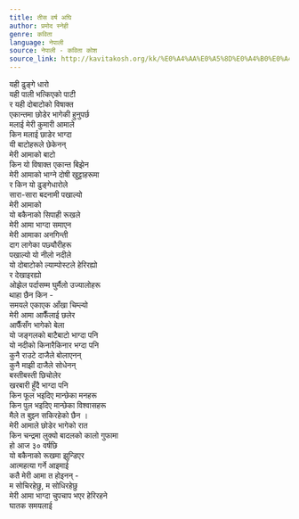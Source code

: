 ```yaml
---
title: तीस वर्ष अघि
author: प्रमोद स्नेही
genre: कविता
language: नेपाली
source: नेपाली - कविता कोश
source_link: http://kavitakosh.org/kk/%E0%A4%AA%E0%A5%8D%E0%A4%B0%E0%A4%AE%E0%A5%8B%E0%A4%A6_%E0%A4%B8%E0%A5%8D%E0%A4%A8%E0%A5%87%E0%A4%B9%E0%A5%80
---
```


यही ढुङ्गे धारो  
यही पाली भत्किएको पाटी  
र यही दोबाटोको विषाक्त  
एकान्तमा छोडेर भागेकी हुनुपर्छ  
मलाई मेरी कुमारी आमाले  
किन मलाई छाडेर भाग्दा  
यी बाटोहरूले छेकेनन्  
मेरी आमाको बाटो  
किन यो विषाक्त एकान्त बिझेन  
मेरी आमाको भाग्ने दोषी खुट्टाहरूमा  
र किन यो ढुङ्गेधारोले  
सारा-सारा बदनामी पखाल्यो  
मेरी आमाको  
यो बकैनाको सिपाही रूखले  
मेरी आमा भाग्दा समाएन  
मेरी आमाका अनगिन्ती  
दाग लागेका पछ्यौरीहरू  
पखाल्यो यो नीलो नदीले  
यो दोबाटोको ल्याम्पोस्टले हेरिरह्यो  
र देखाइरह्यो  
ओझेल पर्दासम्म घुर्मैलो उज्यालोहरू  
थाहा छैन किन -  
समयले एकाएक आँखा चिम्ल्यो  
मेरी आमा आफैँलाई छलेर  
आफैँसँग भागेको बेला  
यो जङ्गलको बाटैबाटो भाग्दा पनि  
यो नदीको किनारैकिनार भग्दा पनि  
कुनै राउटे दाजैले बोलाएनन्  
कुनै माझी दाजैले सोधेनन्  
बस्तीबस्ती छिचोलेर  
खरबारी हुँदै भाग्दा पनि  
किन फूल भइदिए मान्छेका मनहरू  
किन पुल भइदिए मान्छेका विश्वासहरू  
मैले त बुझ्न सकिरहेको छैन ।  
मेरी आमाले छोडेर भागेको रात  
किन चन्द्रमा लुक्यो बादलको कालो गुफामा  
हो आज ३० वर्षछि  
यो बकैनाको रूखमा झुन्डिएर  
आत्महत्या गर्ने आइमाई  
कतै मेरी आमा त होइनन् -  
म सोचिरहेछु, म सोधिरहेछु  
मेरी आमा भाग्दा चुपचाप भएर हेरिरहने  
घातक समयलाई
